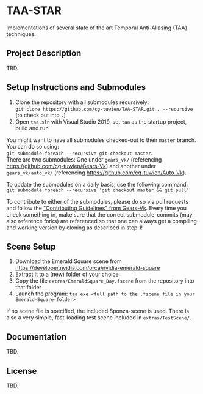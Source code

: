 # TAA-STAR

Implementations of several state of the art Temporal Anti-Aliasing (TAA) techniques.

## Project Description

TBD.

## Setup Instructions and Submodules

1. Clone the repository with all submodules recursively:       
`git clone https://github.com/cg-tuwien/TAA-STAR.git . --recursive` (to check out into `.`)
2. Open `taa.sln` with Visual Studio 2019, set `taa` as the startup project, build and run

You might want to have all submodules checked-out to their `master` branch. You can do so using:      
`git submodule foreach --recursive git checkout master`.       
There are two submodules: One under `gears_vk/` (referencing https://github.com/cg-tuwien/Gears-Vk) and another under `gears_vk/auto_vk/` (referencing https://github.com/cg-tuwien/Auto-Vk).    

To update the submodules on a daily basis, use the following command:  
`git submodule foreach --recursive 'git checkout master && git pull'`

To contribute to either of the submodules, please do so via pull requests and follow the ["Contributing Guidelines" from Gears-Vk](https://github.com/cg-tuwien/Gears-Vk/blob/master/CONTRIBUTING.md). Every time you check something in, make sure that the correct submodule-commits (may also reference forks) are referenced so that one can always get a compiling and working version by cloning as described in step 1!

## Scene Setup

1. Download the Emerald Square scene from https://developer.nvidia.com/orca/nvidia-emerald-square
2. Extract it to a (new) folder of your choice
3. Copy the file `extras/EmeraldSquare_Day.fscene` from the repository into that folder
4. Launch the program: `taa.exe <full path to the .fscene file in your Emerald-Square-folder>`

If no scene file is specified, the included Sponza-scene is used.
There is also a very simple, fast-loading test scene included in `extras/TestScene/`.

## Documentation 

TBD.

## License 

TBD.
